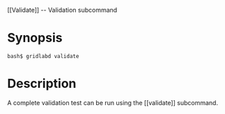 [[Validate]] -- Validation subcommand

# Synopsis
~~~
bash$ gridlabd validate
~~~

# Description

A complete validation test can be run using the [[validate]] subcommand.

